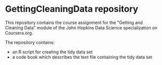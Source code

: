 # GettingCleaningData repository

This repository contains the course assignment for the "Getting and Cleaning Data" module of the John Hopkins
Data Science specialization on Coursera.org. 

The repository contains: 
* an R script for creating the tidy data set
* a code book which describes the text file containing the tidy data set
